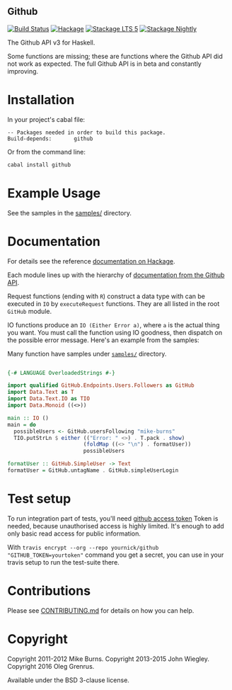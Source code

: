 Github
------

[![Build Status](https://travis-ci.org/phadej/github.svg?branch=master)](https://travis-ci.org/phadej/github)
[![Hackage](https://img.shields.io/hackage/v/github.svg)][hackage]
[![Stackage LTS 5](http://stackage.org/package/github/badge/lts-5)](http://stackage.org/lts-5/package/github)
[![Stackage Nightly](http://stackage.org/package/github/badge/nightly)](http://stackage.org/nightly/package/github)

The Github API v3 for Haskell.

Some functions are missing; these are functions where the Github API did
not work as expected. The full Github API is in beta and constantly
improving.

Installation
============

In your project's cabal file:

```cabal
-- Packages needed in order to build this package.
Build-depends:       github
```

Or from the command line:

```sh
cabal install github
```

Example Usage
=============

See the samples in the
[samples/](https://github.com/fpco/github/tree/master/samples) directory.

Documentation
=============

For details see the reference [documentation on Hackage][hackage].

Each module lines up with the hierarchy of
[documentation from the Github API](http://developer.github.com/v3/).

Request functions (ending with `R`) construct a data type with can be executed
in `IO` by `executeRequest` functions. They are all listed in the root `GitHub`
module.

IO functions produce an `IO (Either Error a)`, where `a` is the actual thing
you want. You must call the function using IO goodness, then dispatch on the
possible error message. Here's an example from the samples:

Many function have samples under
[`samples/`](https://github.com/phadej/github/tree/master/samples) directory.

```hs

{-# LANGUAGE OverloadedStrings #-}

import qualified GitHub.Endpoints.Users.Followers as GitHub
import Data.Text as T
import Data.Text.IO as TIO
import Data.Monoid ((<>))

main :: IO ()
main = do
  possibleUsers <- GitHub.usersFollowing "mike-burns"
  TIO.putStrLn $ either (("Error: " <>) . T.pack . show)
                        (foldMap ((<> "\n") . formatUser))
                        possibleUsers

formatUser :: GitHub.SimpleUser -> Text
formatUser = GitHub.untagName . GitHub.simpleUserLogin
```

Test setup
==========

To run integration part of tests, you'll need [github access token](https://github.com/settings/tokens/new)
Token is needed, because unauthorised access is highly limited.
It's enough to add only basic read access for public information.

With `travis encrypt --org --repo yournick/github "GITHUB_TOKEN=yourtoken"` command you get a secret,
you can use in your travis setup to run the test-suite there.

Contributions
=============

Please see
[CONTRIBUTING.md](https://github.com/fpco/github/blob/master/CONTRIBUTING.md)
for details on how you can help.

Copyright
=========

Copyright 2011-2012 Mike Burns.
Copyright 2013-2015 John Wiegley.
Copyright 2016 Oleg Grenrus.

Available under the BSD 3-clause license.

[hackage]: http://hackage.haskell.org/package/github "Hackage"
